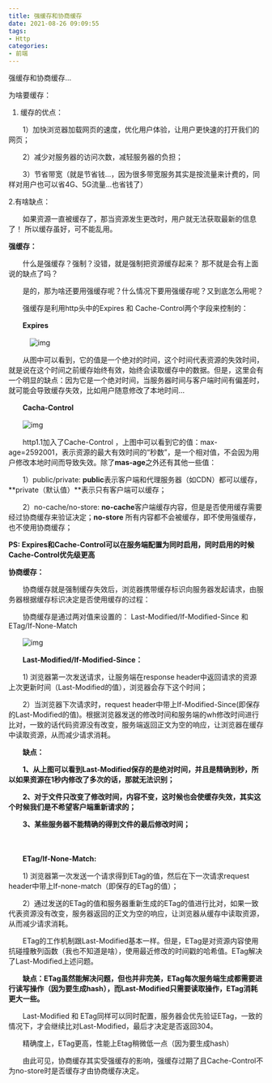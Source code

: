 ```yaml
---
title: 强缓存和协商缓存
date: 2021-08-26 09:09:55
tags:
- Http
categories:
- 前端
---
```

强缓存和协商缓存...

<!--more-->

为啥要缓存：

1. 缓存的优点：

　　1）加快浏览器加载网页的速度，优化用户体验，让用户更快速的打开我们的网页；

　　2）减少对服务器的访问次数，减轻服务器的负担；

　　3）节省带宽（就是节省钱...，因为很多带宽服务其实是按流量来计费的，同样对用户也可以省4G、5G流量...也省钱了）

2.有啥缺点：

　　如果资源一直被缓存了，那当资源发生更改时，用户就无法获取最新的信息了！ 所以缓存虽好，可不能乱用。

 

**强缓存：**

　　什么是强缓存？强制？没错，就是强制把资源缓存起来？ 那不就是会有上面说的缺点了吗？

　　是的，那为啥还要用强缓存呢？什么情况下要用强缓存呢？又到底怎么用呢？

　　强缓存是利用http头中的Expires 和 Cache-Control两个字段来控制的：

　　**Expires**

　　　![img](https://fastly.jsdelivr.net/gh/houpai/hp-cdn@latest/picGo/345294-20200315151209819-889119830.png)

 

 

 

　　从图中可以看到，它的值是一个绝对的时间，这个时间代表资源的失效时间，就是说在这个时间之前缓存始终有效，始终会读取缓存中的数据。但是，这里会有一个明显的缺点：因为它是一个绝对时间，当服务器时间与客户端时间有偏差时，就可能会导致缓存失效，比如用户随意修改了本地时间...

 

　　**Cacha-Control**

　　![img](https://fastly.jsdelivr.net/gh/houpai/hp-cdn@latest/picGo/345294-20200315144110905-1951470203.png)

 

 

　　http1.1加入了Cache-Control ，上图中可以看到它的值：max-age=2592001，表示资源的最大有效时间的“秒数”，是一个相对值，不会因为用户修改本地时间而导致失效。除了**mas-age**之外还有其他一些值：

　　1）public/private: **public**表示客户端和代理服务器（如CDN）都可以缓存，**private（默认值）**表示只有客户端可以缓存；

　　2）no-cache/no-store: **no-cache**客户端缓存内容，但是是否使用缓存需要经过协商缓存来验证决定；**no-store** 所有内容都不会被缓存，即不使用强缓存，也不使用协商缓存；

**PS: Expires和Cache-Control可以在服务端配置为同时启用，同时启用的时候Cache-Control优先级更高**

 

**协商缓存：**

　　协商缓存就是强制缓存失效后，浏览器携带缓存标识向服务器发起请求，由服务器根据缓存标识决定是否使用缓存的过程：

　　协商缓存是通过两对值来设置的： Last-Modified/If-Modified-Since 和 ETag/If-None-Match

　　![img](https://fastly.jsdelivr.net/gh/houpai/hp-cdn@latest/picGo/345294-20200315150811750-447549739.png)

 

　　**Last-Modified/If-Modified-Since：**

　　1) 浏览器第一次发送请求，让服务端在response header中返回请求的资源上次更新时间（Last-Modified的值），浏览器会存下这个时间；

　　2）当浏览器下次请求时，request header中带上If-Modified-Since(即保存的Last-Modified的值)。根据浏览器发送的修改时间和服务端的wh修改时间进行比对，一致的话代码资源没有改变，服务端返回正文为空的响应，让浏览器在缓存中读取资源，从而减少请求消耗。

　　**缺点：**

　　**1、从上图可以看到Last-Modified保存的是绝对时间，并且是精确到秒，所以如果资源在1秒内修改了多次的话，那就无法识别；**

　　**2、对于文件只改变了修改时间，内容不变，这时候也会使缓存失效，其实这个时候我们是不希望客户端重新请求的；**

　　**3、某些服务器不能精确的得到文件的最后修改时间；**

　　

　　**ETag/If-None-Match:**

　　1) 浏览器第一次发送一个请求得到ETag的值，然后在下一次请求request header中带上If-none-match（即保存的ETag的值）；

　　2）通过发送的ETag的值和服务器重新生成的ETag的值进行比对，如果一致代表资源没有改变，服务器返回的正文为空的响应，让浏览器从缓存中读取资源，从而减少请求消耗。

　　ETag的工作机制跟Last-Modified基本一样。但是，ETag是对资源内容使用抗碰撞散列函数（我也不知道是啥），使用最近修改的时间戳的哈希值。ETag解决了Last-Modified上述问题。

　　**缺点：ETag虽然能解决问题，但也并非完美，ETag每次服务端生成都需要进行读写操作（因为要生成hash），而Last-Modified只需要读取操作，ETag消耗更大一些。**

 

　　Last-Modified 和 ETag同样可以同时配置，服务器会优先验证ETag，一致的情况下，才会继续比对Last-Modified，最后才决定是否返回304。

　　精确度上，ETag更高，性能上Etag稍微低一点（因为要生成hash）

 

　　由此可见，协商缓存其实受强缓存的影响，强缓存过期了且Cache-Control不为no-store时是否缓存才由协商缓存决定。

